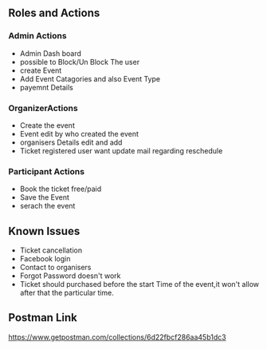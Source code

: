 ## Roles and Actions ## 

### Admin Actions ###

   * Admin Dash board
   * possible to Block/Un Block The user
   * create Event
   * Add Event Catagories and also Event Type
   * payemnt Details
  
  
### OrganizerActions ###

   * Create the event
   * Event edit by who created the event
   * organisers Details edit and add
   * Ticket registered user want update mail regarding reschedule 
  
   
### Participant Actions ### 

   * Book the ticket free/paid
   * Save the Event
   * serach the event

## Known Issues ##
   
   * Ticket cancellation 
   * Facebook login 
   * Contact to organisers
   * Forgot Password doesn't work
   * Ticket should purchased before the start Time of the event,it won't allow after that the particular time.



## Postman Link ## 

https://www.getpostman.com/collections/6d22fbcf286aa45b1dc3
